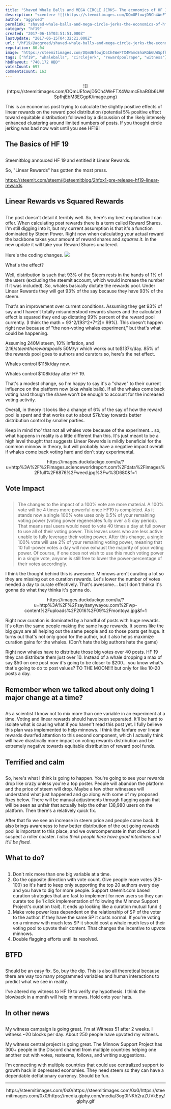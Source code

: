 ```yaml
---
title: "Shaved Whale Balls and MEGA CIRCLE JERKS- The economics of HF 19; a witness update."
description: "<center> ![](https://steemitimages.com/DQmUEfowjD5Ch4WeFTX4WamcEhaRGb6UWSpfhjEbM3EGgpK/image.png) </center>  This is an economics post trying to calcu..."
author: "aggroed"
permlink: "shaved-whale-balls-and-mega-circle-jerks-the-economics-of-hf-19-a-witness-update"
category: "hf19"
created: "2017-06-15T03:51:51.000Z"
lastUpdate: "2017-06-15T04:32:21.000Z"
url: "/hf19/@aggroed/shaved-whale-balls-and-mega-circle-jerks-the-economics-of-hf-19-a-witness-update"
reputation: 80.04
image: "https://steemitimages.com/DQmUEfowjD5Ch4WeFTX4WamcEhaRGb6UWSpfhjEbM3EGgpK/image.png"
tags: ["hf19", "whaleballs", "circlejerk", "rewardpoolrape", "witness"]
hbdPayout: "740.172 HBD"
votesCount: 697
commentsCount: 163
---
```


<center> ![](https://steemitimages.com/DQmUEfowjD5Ch4WeFTX4WamcEhaRGb6UWSpfhjEbM3EGgpK/image.png) </center>

This is an economics post trying to calculate the slightly positive effects of linear rewards on the reward pool distribution (potential 5% positive effect toward equitable distribution) followed by a discussion of the likely intensely enhanced clustering around limited numbers of posts.  If you thought circle jerking was bad now wait until you see HF19!

## The Basics of HF 19 <h2>

Steemitblog annouced HF 19 and entitled it Linear Rewards.  

So, "Linear Rewards" has gotten the most press.

https://steemit.com/steem/@steemitblog/2hfxx1-pre-release-hf19-linear-rewards

## Linear Rewards vs Squared Rewards<h2>

The post doesn't detail it terribly well.  So, here's my best explanation I can offer.  When calculating post rewards there is a term called Reward Shares.  I'm still digging into it, but my current assumption is that it's a function dominated by Steem Power.  Right now when calculating your actual reward the backbone takes your amount of reward shares and *squares it*.  In the new update it will take your Reward Shares unaltered.

Here's the coding changes.
![](https://steemitimages.com/DQmTvbNTSdfSGetw9PtktmJx6eKfz1pm7vVsVGAwuBkDHBn/image.png)

What's the effect?

Well, distribution is such that 93% of the Steem rests in the hands of 1% of the users (excluding the steemit account, which would increase the number if it was included).  So, whales basically dictate the rewards pool.  Under Linear Rewards they will get 93% of the say because they have 93% of the steem.  

That's an improvement over current conditions.  Assuming they get 93% of say and I haven't totally misunderstood rewards shares and the calculated effect is squared they end up dictating 99% percent of the reward pool currently.  (I think the math =  93^2/(93^2+7^2)= 99%).  This doesn't happen right now because of "the non-voting whales experiment," but that's what could be happening.

Assuming 240M steem, 10% inflation, and $2.16/steem the reward pool is ~$50M/yr which works out to$137k/day. 85% of the rewards pool goes to authors and curators so, here's the net effect.

Whales control $115k/day now.

Whales control $108k/day after HF 19.

That's a modest change, so I'm happy to say it's a "shave" to their current influence on the platform now (aka whale balls).  If all the whales come back voting hard though the shave won't be enough to account for the increased voting activity.

Overall, in theory it looks like a change of 6% of the say of how the reward pool is spent and that works out to about $7k/day towards better distribution control by smaller parties.

Keep in mind tho' that not all whales vote because of the experiment... so, what happens in reality is a little different than this.  It's just meant to be a high level thought that suggests Linear Rewards is mildly beneficial for the common minnow in theory, but will probably have a negative impact overall if whales come back voting hard and don't stay experimental.

<center> https://images.duckduckgo.com/iu/?u=http%3A%2F%2Fimages.scienceworldreport.com%2Fdata%2Fimages%2Ffull%2F6876%2Fweed.jpg%3Fw%3D680&f=1 </center>

## Vote Impact <h2>
>The changes to the impact of a 100% vote are more material. A 100% vote will be 4 times more powerful once HF19 is completed. As it stands now a single 100% vote uses only 0.5% of your remaining voting power (voting power regenerates fully over a 5 day period). That means real users would need to vote 40 times a day at full power to use all of their voting power. This leaves users who are less active unable to fully leverage their voting power. After this change, a single 100% vote will use 2% of your remaining voting power, meaning that 10 full-power votes a day will now exhaust the majority of your voting power. Of course, if one does not wish to use this much voting power in a single vote, anyone is still free to lower the power-percentage of their votes accordingly.

I think the thought behind this is awesome.  Minnows aren't curating a lot so they are missing out on curation rewards.  Let's lower the number of votes needed a day to curate effectively.  That's awesome... but I don't thinka it's gonna do what they thinka it's gonna do.

<center> https://images.duckduckgo.com/iu/?u=http%3A%2F%2Fsayitanywayou.com%2Fwp-content%2Fuploads%2F2016%2F09%2Fmontoya.jpg&f=1 </center>

Right now curation is dominated by a handful of posts with huge rewards.  It's often the same people making the same huge rewards.  It seems like the big guys are all helping out the same people and so those posts get huge.  It turns out that's not only good for the author, but it also helps maximize curation gains for the whales.  (Don't hate the big authors hate the game)

Right now whales have to distribute those big votes over 40 posts.  HF 19 they can distribute them just over 10.  Instead of a whale dropping a max of say $50 on one post now it's going to be closer to $200... you know what's that's going to do to post values?  TO THE MOON!!!! but only for like 10-20 posts a day.


## Remember when we talked about only doing 1 major change at a time? <h2>

As a scientist I know not to mix more than one variable in an experiment at a time.  Voting and linear rewards should have been separated.  It'll be hard to isolate what is causing what if you haven't read this post yet.  I fully believe this plan was implemented to help minnows.  I think the fanfare over linear rewards dwarfed attention to this second component, which I actually think will have drastically more impact on voting rewards distribution and be extremely negative towards equitable distribution of reward pool funds.

## Terrified and calm <h2>

So, here's what I think is going to happen.  You're going to see your rewards drop like crazy unless you're a top poster.  People will abandon the platform and the price of steem will drop.  Maybe a few other witnesses will understand what just happened and go along with some of my proposed fixes below.  There will be manual adjustments through flagging again that will be seen as unfair that actually help the other 138,980 users on the platform.  Then there's a relatively quick fix.

After that fix we see an increase in steem price and people come back.  It also brings awareness to how better distribution of the out going rewards pool is important to this place, and we overcompensate in that direction.  I suspect a roller coaster.  *I also think people here have good intentions and it'll be fixed.*

## What to do? <h2>

1.  Don't mix more than one big variable at a time.
2.  Go the opposite direction with vote count.  Give people more votes (80-100) so it's hard to keep only supporting the top 20 authors every day and you have to dig for more people.  Support  steemit.com based curation strategies that are fast to implement for new users so they can curate too (ie 1 click implementation of following the Minnow Support Project's curation trail).  It ends up looking like a curation mutual fund :)
3.  Make vote power loss dependent on the relationship of SP of the voter to the author.  If they have the same SP it costs normal.  If you're voting on a minnow with much less SP it should cost a whale much less of their voting pool to upvote their content.  That changes the incentive to upvote minnows.
4.  Double flagging efforts until its resolved.

## BTFD <h2>

Should be an easy fix.  So, buy the dip.  This is also all theoretical because there are way too many programmed variables and human interactions to predict what we see in reality.

I've altered my witness to HF 19 to verify my hypothesis.  I think the blowback in a month will help minnows.  Hold onto your hats.


## In other news <h2>

My witness campaign is going great.  I'm at Witness 51 after 2 weeks.  I witness ~20 blocks per day.  About 250 people have upvoted my witness.

My witness central project is going great.  The Minnow Support Project has 300+ people in the Discord channel from multiple countries helping one another out with votes, resteems, follows, and writing suggestions.

I'm connecting with multiple countries that could use centralized support to growth hack in depressed economies.  They need steem so they can have a dependable deflationary currency.  Should be fun.

---
<center> https://steemitimages.com/0x0/https://steemitimages.com/0x0/https://steemitimages.com/0x0/https://media.giphy.com/media/3og0INKh2raZUVkEpy/giphy.gif </center>